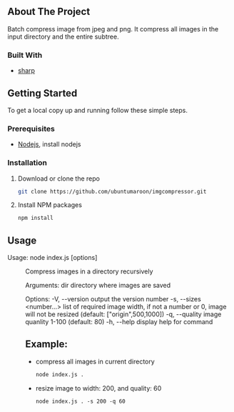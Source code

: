 ## About The Project

Batch compress image from jpeg and png. It compress all images in the input directory and the entire subtree.

### Built With

* [sharp](https://github.com/lovell/sharp)

<!-- GETTING STARTED -->
## Getting Started

To get a local copy up and running follow these simple steps.

### Prerequisites

* [Nodejs](https://nodejs.org/en/), install nodejs

### Installation

1. Download or clone the repo
   ```sh
   git clone https://github.com/ubuntumaroon/imgcompressor.git
   ```
2. Install NPM packages
   ```sh
   npm install
   ```



<!-- USAGE EXAMPLES -->
## Usage

Usage: node index.js [options] <dir>

Compress images in a directory recursively

Arguments:
  dir                        directory where images are saved

Options:
  -V, --version              output the version number
  -s, --sizes   <number...>  list of required image width, if not a number or 0, image will not be resized
                             (default: ["origin",500,1000])
  -q, --quality <number>     image quanlity 1-100 (default: 80)
  -h, --help                 display help for command

## Example:
- compress all images in current directory
  ```sh
  node index.js .
  ```

- resize image to width: 200, and quality: 60
  ```
  node index.js . -s 200 -q 60
  ``` 
